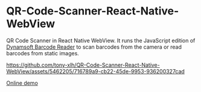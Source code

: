 # QR-Code-Scanner-React-Native-WebView

QR Code Scanner in React Native WebView. It runs the JavaScript edition of [Dynamsoft Barcode Reader](https://www.dynamsoft.com/barcode-reader/overview/) to scan barcodes from the camera or read barcodes from static images.

https://github.com/tony-xlh/QR-Code-Scanner-React-Native-WebView/assets/5462205/716789a9-cb22-45de-9953-936200327cad

[Online demo](https://main--moonlit-queijadas-b14d28.netlify.app/)

